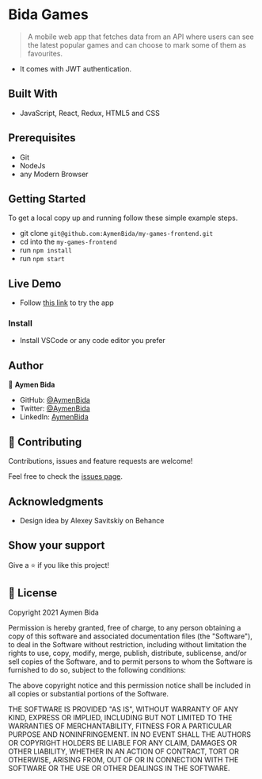 # Bida Games

> A mobile web app that fetches data from an API where users can see the latest popular games and can choose to mark some of them as favourites.

- It comes with JWT authentication.

## Built With

- JavaScript, React, Redux, HTML5 and CSS

## Prerequisites

- Git
- NodeJs
- any Modern Browser

## Getting Started

To get a local copy up and running follow these simple example steps.

- git clone `git@github.com:AymenBida/my-games-frontend.git`
- cd into the `my-games-frontend`
- run `npm install`
- run `npm start`

## Live Demo

- Follow [this link](https://bida-games.herokuapp.com/) to try the app

### Install

- Install VSCode or any code editor you prefer

## Author

👤 **Aymen Bida**

- GitHub: [@AymenBida](https://github.com/AymenBida)
- Twitter: [@AymenBida](https://twitter.com/AymenBida)
- LinkedIn: [AymenBida](https://www.linkedin.com/in/aymenbida/)

## 🤝 Contributing

Contributions, issues and feature requests are welcome!

Feel free to check the [issues page](https://github.com/AymenBida/my-games-frontend/issues).

## Acknowledgments

- Design idea by Alexey Savitskiy on Behance

## Show your support

Give a ⭐️ if you like this project!

## 📝 License

Copyright 2021 Aymen Bida

Permission is hereby granted, free of charge, to any person obtaining a copy of this software and associated documentation files (the "Software"), to deal in the Software without restriction, including without limitation the rights to use, copy, modify, merge, publish, distribute, sublicense, and/or sell copies of the Software, and to permit persons to whom the Software is furnished to do so, subject to the following conditions:

The above copyright notice and this permission notice shall be included in all copies or substantial portions of the Software.

THE SOFTWARE IS PROVIDED "AS IS", WITHOUT WARRANTY OF ANY KIND, EXPRESS OR IMPLIED, INCLUDING BUT NOT LIMITED TO THE WARRANTIES OF MERCHANTABILITY, FITNESS FOR A PARTICULAR PURPOSE AND NONINFRINGEMENT. IN NO EVENT SHALL THE AUTHORS OR COPYRIGHT HOLDERS BE LIABLE FOR ANY CLAIM, DAMAGES OR OTHER LIABILITY, WHETHER IN AN ACTION OF CONTRACT, TORT OR OTHERWISE, ARISING FROM, OUT OF OR IN CONNECTION WITH THE SOFTWARE OR THE USE OR OTHER DEALINGS IN THE SOFTWARE.
